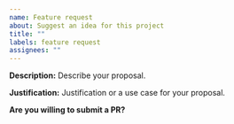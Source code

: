 ```yaml
---
name: Feature request
about: Suggest an idea for this project
title: ""
labels: feature request
assignees: ""
---
```


<!--- Before opening up a new feature request, please make sure to check for similar existing issues and pull requests -->

**Description:**
Describe your proposal.

**Justification:**
Justification or a use case for your proposal.

**Are you willing to submit a PR?**

<!--- We accept contributions! -->
